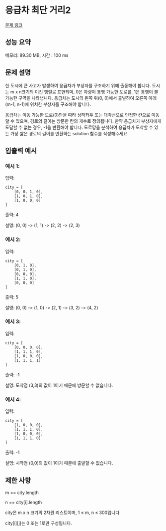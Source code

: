 # 응급차 최단 거리2

[문제 링크]("https://cote.nossi.dev/problem/32/description")

## 성능 요약
메모리: 89.30 MB, 시간 : 100 ms

## 문제 설명
한 도시에 큰 사고가 발생하여 응급차가 부상자를 구조하기 위해 출동해야 합니다. 도시는 m x n크기의 이진 행렬로 표현되며, 0은 차량이 통행 가능한 도로를, 1은 통행이 불가능한 구역을 나타냅니다. 응급차는 도시의 왼쪽 위(0, 0)에서 출발하여 오른쪽 아래(m-1, n-1)에 위치한 부상자를 구조해야 합니다.

응급차는 이동 가능한 도로(0)만을 따라 상하좌우 또는 대각선으로 인접한 칸으로 이동할 수 있으며, 경로의 길이는 방문한 칸의 개수로 정의됩니다. 만약 응급차가 부상자에게 도달할 수 없는 경우, -1을 반환해야 합니다. 도로망을 분석하여 응급차가 도착할 수 있는 가장 짧은 경로의 길이를 반환하는 solution 함수를 작성해주세요.

## 입출력 예시
### 예시 1:

입력:

```
city = [
    [0, 0, 1, 0],
    [1, 0, 1, 0],
    [1, 0, 0, 0]
]
```
출력: 4

설명: (0, 0) -> (1, 1) -> (2, 2) -> (2, 3)

### 예시 2:

입력:

```
city = [
    [0, 1, 0],
    [0, 1, 0],
    [0, 0, 0],
    [1, 1, 0],
    [0, 0, 0]
]
```
출력: 5

설명: (0, 0) -> (1, 0) -> (2, 1) -> (3, 2) -> (4, 2)

### 예시 3:

입력:

```
city = [
    [0, 0, 0, 0],
    [1, 1, 1, 0],
    [1, 0, 0, 0],
    [1, 1, 1, 1]
]
```
출력: -1

설명: 도착점 (3,3)의 값이 1이기 때문에 방문할 수 없습니다.

### 예시 4:

입력:

```
city = [
    [1, 0, 0, 0],
    [1, 1, 1, 0],
    [1, 0, 0, 0],
    [1, 1, 1, 0]
]
```
출력: -1

설명: 시작점 (0,0)의 값이 1이기 때문에 출발할 수 없습니다.

## 제한 사항
m == city.length

n == city[i].length

city은 m x n 크기의 2차원 리스트이며, 1 ≤ m, n ≤ 300입니다.

city[i][j]는 0 또는 1로만 구성됩니다.

